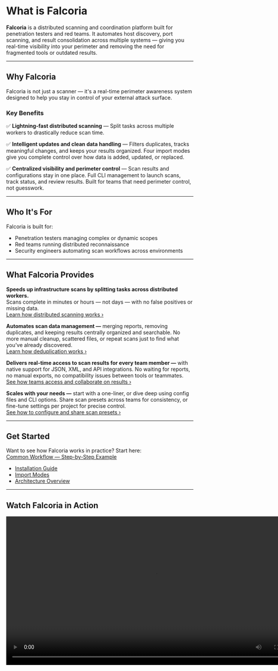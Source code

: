# What is Falcoria

**Falcoria** is a distributed scanning and coordination platform built for penetration testers and red teams. It automates host discovery, port scanning, and result consolidation across multiple systems — giving you real-time visibility into your perimeter and removing the need for fragmented tools or outdated results.

---

## Why Falcoria

Falcoria is not just a scanner — it's a real-time perimeter awareness system designed to help you stay in control of your external attack surface.

### Key Benefits

✅ **Lightning-fast distributed scanning** — Split tasks across multiple workers to drastically reduce scan time.  

✅ **Intelligent updates and clean data handling** — Filters duplicates, tracks meaningful changes, and keeps your results organized. Four import modes give you complete control over how data is added, updated, or replaced.  

✅ **Centralized visibility and perimeter control** — Scan results and configurations stay in one place. Full CLI management to launch scans, track status, and review results. Built for teams that need perimeter control, not guesswork.

---

## Who It's For

Falcoria is built for:

- Penetration testers managing complex or dynamic scopes  
- Red teams running distributed reconnaissance  
- Security engineers automating scan workflows across environments  

---

## What Falcoria Provides

**Speeds up infrastructure scans by splitting tasks across distributed workers.**  
Scans complete in minutes or hours — not days — with no false positives or missing data.   
[Learn how distributed scanning works ›](use-cases/distributed-scan.md)

**Automates scan data management —** merging reports, removing duplicates, and keeping results centrally organized and searchable. No more manual cleanup, scattered files, or repeat scans just to find what you’ve already discovered.  
[Learn how deduplication works ›](use-cases/deduplication-behavior.md)

**Delivers real-time access to scan results for every team member —** with native support for JSON, XML, and API integrations. No waiting for reports, no manual exports, no compatibility issues between tools or teammates.  
[See how teams access and collaborate on results ›](use-cases/team-collaboration.md)

**Scales with your needs —** start with a one-liner, or dive deep using config files and CLI options. Share scan presets across teams for consistency, or fine-tune settings per project for precise control.  
[See how to configure and share scan presets ›](use-cases/scan-configuration.md)

---

## Get Started

Want to see how Falcoria works in practice? Start here:  
[Common Workflow — Step-by-Step Example](use-cases/common-workflow.md)

- [Installation Guide](installation.md)
- [Import Modes](import-modes/index.md)
- [Architecture Overview](architecture.md)

---

## Watch Falcoria in Action

<video width="800" controls>
  <source src="videos/falcoria_common_workflow.mp4" type="video/mp4">
  Your browser does not support the video tag. [Download Video](videos/falcoria_common_workflow.mp4)
</video>